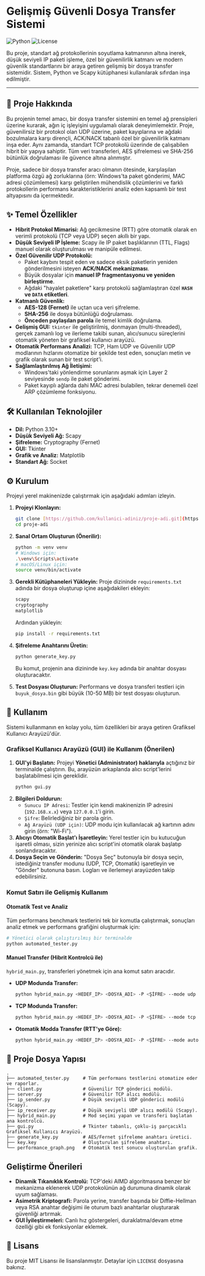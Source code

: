 # Gelişmiş Güvenli Dosya Transfer Sistemi

![Python](https://img.shields.io/badge/python-3.10+-blue.svg)
![License](https://img.shields.io/badge/license-MIT-green.svg)

Bu proje, standart ağ protokollerinin soyutlama katmanının altına inerek, düşük seviyeli IP paketi işleme, özel bir güvenilirlik katmanı ve modern güvenlik standartlarını bir araya getiren gelişmiş bir dosya transfer sistemidir. Sistem, Python ve Scapy kütüphanesi kullanılarak sıfırdan inşa edilmiştir.

---

## 📖 Proje Hakkında

Bu projenin temel amacı, bir dosya transfer sistemini en temel ağ prensipleri üzerine kurarak, ağın iç işleyişini uygulamalı olarak deneyimlemektir. Proje, güvenilirsiz bir protokol olan UDP üzerine, paket kayıplarına ve ağdaki bozulmalara karşı dirençli, ACK/NACK tabanlı özel bir güvenilirlik katmanı inşa eder. Aynı zamanda, standart TCP protokolü üzerinde de çalışabilen hibrit bir yapıya sahiptir. Tüm veri transferleri, AES şifrelemesi ve SHA-256 bütünlük doğrulaması ile güvence altına alınmıştır.

Proje, sadece bir dosya transfer aracı olmanın ötesinde, karşılaşılan platforma özgü ağ zorluklarına (örn: Windows'ta paket gönderimi, MAC adresi çözümlemesi) karşı geliştirilen mühendislik çözümlerini ve farklı protokollerin performans karakteristiklerini analiz eden kapsamlı bir test altyapısını da içermektedir.

## ✨ Temel Özellikler

* **Hibrit Protokol Mimarisi:** Ağ gecikmesine (RTT) göre otomatik olarak en verimli protokolü (TCP veya UDP) seçen akıllı bir yapı.
* **Düşük Seviyeli IP İşleme:** Scapy ile IP paket başlıklarının (TTL, Flags) manuel olarak oluşturulması ve manipüle edilmesi.
* **Özel Güvenilir UDP Protokolü:**
    * Paket kaybını tespit eden ve sadece eksik paketlerin yeniden gönderilmesini isteyen **ACK/NACK mekanizması**.
    * Büyük dosyalar için **manuel IP fragmentasyonu ve yeniden birleştirme**.
    * Ağdaki "hayalet paketlere" karşı protokolü sağlamlaştıran özel **`HASH` ve `DATA` etiketleri**.
* **Katmanlı Güvenlik:**
    * **AES-128 (Fernet)** ile uçtan uca veri şifreleme.
    * **SHA-256** ile dosya bütünlüğü doğrulaması.
    * **Önceden paylaşılan parola** ile temel kimlik doğrulama.
* **Gelişmiş GUI:** `tkinter` ile geliştirilmiş, donmayan (multi-threaded), gerçek zamanlı log ve ilerleme takibi sunan, alıcı/sunucu süreçlerini otomatik yöneten bir grafiksel kullanıcı arayüzü.
* **Otomatik Performans Analizi:** TCP, Ham UDP ve Güvenilir UDP modlarının hızlarını otomatize bir şekilde test eden, sonuçları metin ve grafik olarak sunan bir test script'i.
* **Sağlamlaştırılmış Ağ İletişimi:**
    * Windows'taki yönlendirme sorunlarını aşmak için Layer 2 seviyesinde `sendp` ile paket gönderimi.
    * Paket kayıplı ağlarda dahi MAC adresi bulabilen, tekrar denemeli özel ARP çözümleme fonksiyonu.

## 🛠️ Kullanılan Teknolojiler

* **Dil:** Python 3.10+
* **Düşük Seviyeli Ağ:** Scapy
* **Şifreleme:** Cryptography (Fernet)
* **GUI:** Tkinter
* **Grafik ve Analiz:** Matplotlib
* **Standart Ağ:** Socket

## ⚙️ Kurulum

Projeyi yerel makinenizde çalıştırmak için aşağıdaki adımları izleyin.

1.  **Projeyi Klonlayın:**
    ```bash
    git clone [https://github.com/kullanici-adiniz/proje-adi.git](https://github.com/kullanici-adiniz/proje-adi.git)
    cd proje-adi
    ```

2.  **Sanal Ortam Oluşturun (Önerilir):**
    ```bash
    python -m venv venv
    # Windows için:
    .\venv\Scripts\activate
    # macOS/Linux için:
    source venv/bin/activate
    ```

3.  **Gerekli Kütüphaneleri Yükleyin:**
    Proje dizininde `requirements.txt` adında bir dosya oluşturup içine aşağıdakileri ekleyin:
    ```txt
    scapy
    cryptography
    matplotlib
    ```
    Ardından yükleyin:
    ```bash
    pip install -r requirements.txt
    ```

4.  **Şifreleme Anahtarını Üretin:**
    ```bash
    python generate_key.py
    ```
    Bu komut, projenin ana dizininde `key.key` adında bir anahtar dosyası oluşturacaktır.

5.  **Test Dosyası Oluşturun:**
    Performans ve dosya transferi testleri için `buyuk_dosya.bin` gibi büyük (10-50 MB) bir test dosyası oluşturun.

## 🚀 Kullanım

Sistemi kullanmanın en kolay yolu, tüm özellikleri bir araya getiren Grafiksel Kullanıcı Arayüzü'dür.

### Grafiksel Kullanıcı Arayüzü (GUI) ile Kullanım (Önerilen)

1.  **GUI'yi Başlatın:** Projeyi **Yönetici (Administrator) haklarıyla** açtığınız bir terminalde çalıştırın. Bu, arayüzün arkaplanda alıcı script'lerini başlatabilmesi için gereklidir.
    ```bash
    python gui.py
    ```
2.  **Bilgileri Doldurun:**
    * `Sunucu IP Adresi`: Testler için kendi makinenizin IP adresini (`192.168.x.x`) veya `127.0.0.1`'i girin.
    * `Şifre`: Belirlediğiniz bir parola girin.
    * `Ağ Arayüzü (UDP için)`: UDP modu için kullanılacak ağ kartının adını girin (örn: "Wi-Fi").
3.  **Alıcıyı Otomatik Başlat'ı İşaretleyin:** Yerel testler için bu kutucuğun işaretli olması, sizin yerinize alıcı script'ini otomatik olarak başlatıp sonlandıracaktır.
4.  **Dosya Seçin ve Gönderin:** "Dosya Seç" butonuyla bir dosya seçin, istediğiniz transfer modunu (UDP, TCP, Otomatik) işaretleyin ve "Gönder" butonuna basın. Logları ve ilerlemeyi arayüzden takip edebilirsiniz.

### Komut Satırı ile Gelişmiş Kullanım

#### Otomatik Test ve Analiz

Tüm performans benchmark testlerini tek bir komutla çalıştırmak, sonuçları analiz etmek ve performans grafiğini oluşturmak için:
```bash
# Yönetici olarak çalıştırılmış bir terminalde
python automated_tester.py
```

#### Manuel Transfer (Hibrit Kontrolcü ile)

`hybrid_main.py`, transferleri yönetmek için ana komut satırı aracıdır.

* **UDP Modunda Transfer:**
    ```bash
    python hybrid_main.py <HEDEF_IP> <DOSYA_ADI> -P <ŞİFRE> --mode udp --iface-udp "Wi-Fi"
    ```
* **TCP Modunda Transfer:**
    ```bash
    python hybrid_main.py <HEDEF_IP> <DOSYA_ADI> -P <ŞİFRE> --mode tcp
    ```
* **Otomatik Modda Transfer (RTT'ye Göre):**
    ```bash
    python hybrid_main.py <HEDEF_IP> <DOSYA_ADI> -P <ŞİFRE> --mode auto --iface-udp "Wi-Fi"
    ```

## 📂 Proje Dosya Yapısı

```
.
├── automated_tester.py     # Tüm performans testlerini otomatize eder ve raporlar.
├── client.py               # Güvenilir TCP gönderici modülü.
├── server.py               # Güvenilir TCP alıcı modülü.
├── ip_sender.py            # Düşük seviyeli UDP gönderici modülü (Scapy).
├── ip_receiver.py          # Düşük seviyeli UDP alıcı modülü (Scapy).
├── hybrid_main.py          # Mod seçimi yapan ve transferi başlatan ana kontrolcü.
├── gui.py                  # Tkinter tabanlı, çoklu-iş parçacıklı Grafiksel Kullanıcı Arayüzü.
├── generate_key.py         # AES/Fernet şifreleme anahtarı üretici.
├── key.key                 # Oluşturulan şifreleme anahtarı.
└── performance_graph.png   # Otomatik test sonucu oluşturulan grafik.
```

## Geliştirme Önerileri

* **Dinamik Tıkanıklık Kontrolü:** TCP'deki AIMD algoritmasına benzer bir mekanizma eklenerek UDP protokolünün ağ durumuna dinamik olarak uyum sağlaması.
* **Asimetrik Kriptografi:** Parola yerine, transfer başında bir Diffie-Hellman veya RSA anahtar değişimi ile oturum bazlı anahtarlar oluşturarak güvenliği artırmak.
* **GUI İyileştirmeleri:** Canlı hız göstergeleri, duraklatma/devam etme özelliği gibi ek fonksiyonlar eklemek.

## 📜 Lisans

Bu proje MIT Lisansı ile lisanslanmıştır. Detaylar için `LICENSE` dosyasına bakınız.
